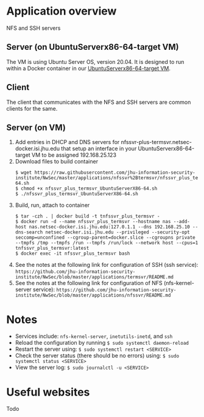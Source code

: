 # Application overview
NFS and SSH servers

## Server (on UbuntuServerx86-64-target VM)
The VM is using Ubuntu Server OS, version 20.04.  It is designed to run within a Docker container in our [UbuntuServerx86-64-target VM](https://github.com/jhu-information-security-institute/NwSec/blob/master/config/UbuntuServerX86-64/targetVm-README.md).

## Client
The client that communicates with the NFS and SSH servers are common clients for the same.

## Server (on VM)
1. Add entries in DHCP and DNS servers for nfssvr-plus-termsvr.netsec-docker.isi.jhu.edu that setup an interface in your UbuntuServerx86-64-target VM to be assigned 192.168.25.123
1. Download files to build container
    ```
    $ wget https://raw.githubusercontent.com/jhu-information-security-institute/NwSec/master/applications/nfssvr%2Btermsvr/nfssvr_plus_termsvr_UbuntuServerX86-64.sh
    $ chmod +x nfssvr_plus_termsvr_UbuntuServerX86-64.sh
    $ ./nfssvr_plus_termsvr_UbuntuServerX86-64.sh
    ```
1. Build, run, attach to container
    ```
    $ tar -czh . | docker build -t tnfssvr_plus_termsvr -
    $ docker run -d --name nfssvr_plus_termsvr --hostname nas --add-host nas.netsec-docker.isi.jhu.edu:127.0.1.1 --dns 192.168.25.10 --dns-search netsec-docker.isi.jhu.edu --privileged --security-opt seccomp=unconfined --cgroup-parent=docker.slice --cgroupns private --tmpfs /tmp --tmpfs /run --tmpfs /run/lock --network host --cpus=1 tnfssvr_plus_termsvr:latest
    $ docker exec -it nfssvr_plus_termsvr bash 
    ```
1. See the notes at the following link for configuration of SSH (ssh service): `https://github.com/jhu-information-security-institute/NwSec/blob/master/applications/termsvr/README.md`
1. See the notes at the following link for configuration of NFS (nfs-kernel-server service): `https://github.com/jhu-information-security-institute/NwSec/blob/master/applications/nfssvr/README.md`

# Notes
* Services include: `nfs-kernel-server`, `inetutils-inetd`, and `ssh`
* Reload the configuration by running `$ sudo systemctl daemon-reload`
* Restart the server using: `$ sudo systemctl restart <SERVICE>`
* Check the server status (there should be no errors) using: `$ sudo systemctl status <SERVICE>`
* View the server log: `$ sudo journalctl -u <SERVICE>`

# Useful websites
Todo
